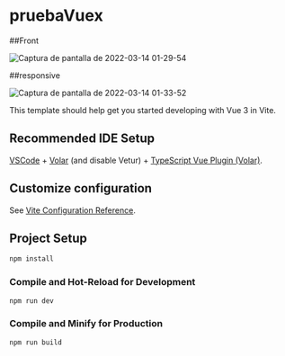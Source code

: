 # pruebaVuex
##Front

![Captura de pantalla de 2022-03-14 01-29-54](https://user-images.githubusercontent.com/76276463/158117321-13f897b1-e5aa-4ef9-b805-d0a0750f9a04.png)


##responsive

![Captura de pantalla de 2022-03-14 01-33-52](https://user-images.githubusercontent.com/76276463/158117773-b4b5d93c-9086-4ea3-9e1b-30c93846bb71.png)

This template should help get you started developing with Vue 3 in Vite.

## Recommended IDE Setup

[VSCode](https://code.visualstudio.com/) + [Volar](https://marketplace.visualstudio.com/items?itemName=johnsoncodehk.volar) (and disable Vetur) + [TypeScript Vue Plugin (Volar)](https://marketplace.visualstudio.com/items?itemName=johnsoncodehk.vscode-typescript-vue-plugin).

## Customize configuration

See [Vite Configuration Reference](https://vitejs.dev/config/).

## Project Setup

```sh
npm install
```

### Compile and Hot-Reload for Development

```sh
npm run dev
```

### Compile and Minify for Production

```sh
npm run build
```
